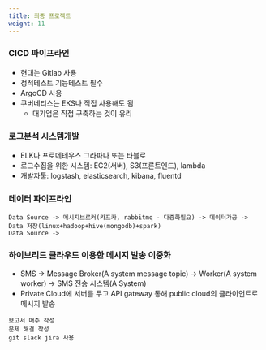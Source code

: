 ```yaml
---
title: 최종 프로젝트
weight: 11
---
```

### CICD 파이프라인
- 현대는 Gitlab 사용
- 정적테스트 기능테스트 필수
- ArgoCD 사용
- 쿠버네티스는 EKS나 직접 사용해도 됨
  - 대기업은 직접 구축하는 것이 유리

### 로그분석 시스템개발
- ELK나 프로메테우스 그라파나 또는 타블로
- 로그수집을 위한 시스템: EC2(서버), S3(프론트엔드), lambda
- 개발자툴: logstash, elasticsearch, kibana, fluentd

### 데이터 파이프라인
```
Data Source -> 메시지브로커(카프카, rabbitmq - 다중화필요) -> 데이터가공 -> Data 저장(linux+hadoop+hive(mongodb)+spark)
Data Source ->
```

### 하이브리드 클라우드 이용한 메시지 발송 이중화
- SMS -> Message Broker(A system message topic) -> Worker(A system worker) -> SMS 전송 시스템(A System)
- Private Cloud에 서버를 두고 API gateway 통해 public cloud의 클라이언트로 메시지 발송

```
보고서 매주 작성
문제 해결 작성
git slack jira 사용
```